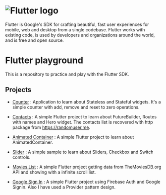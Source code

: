 # ![Flutter logo][]

Flutter is Google's SDK for crafting beautiful, fast user experiences for
mobile, web and desktop from a single codebase. Flutter works with existing
code, is used by developers and organizations around the world, and is free
and open source.

# Flutter playground
This is a repository to practice and play with the Flutter SDK.

## Projects

* [Counter](https://github.com/ach4m0/flutter-playground/tree/master/counter) : Application to learn about Stateless and Stateful widgets. It's a simple counter with add, remove and reset to zero operations.

* [Contacts](https://github.com/ach4m0/flutter-playground/tree/master/contacts) : A simple Flutter project to learn about FutureBuilder, Routes with names and Hero widget. The contacts list is recovered with http package from https://randomuser.me.

* [Animated Container](https://github.com/ach4m0/flutter-playground/tree/master/animated_container) : A simple Flutter project to learn about AnimatedContainer.

* [Slider](https://github.com/ach4m0/flutter-playground/tree/master/sliders) : A simple sample to learn about Sliders, Checkbox and Switch controls.

* [Movies List](https://github.com/ach4m0/flutter-playground/tree/master/movies_list) : A simple Flutter project getting data from TheMoviesDB.org API and showing with a infinite scroll list.

* [Google Sign In](https://github.com/ach4m0/flutter-playground/tree/master/google_signin) : A simple Flutter project using Firebase Auth and Google Signin. Also I have used a Provider pattern design.

[Flutter logo]: https://flutter.dev/assets/flutter-lockup-4cb0ee072ab312e59784d9fbf4fb7ad42688a7fdaea1270ccf6bbf4f34b7e03f.svg